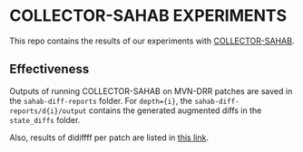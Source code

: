 # COLLECTOR-SAHAB EXPERIMENTS

This repo contains the results of our experiments with [COLLECTOR-SAHAB](https://github.com/algomaster99/collector-sahab/).

## Effectiveness

Outputs of running COLLECTOR-SAHAB on MVN-DRR patches are saved in the `sahab-diff-reports` folder. For `depth={i}`, the `sahab-diff-reports/d{i}/output` contains the generated augmented diffs in 
the `state_diffs` folder.

Also, results of didiffff per patch are listed in [this link](https://github.com/khaes-kth/didiffff-drr/blob/master/results/aggregated-res.csv).
